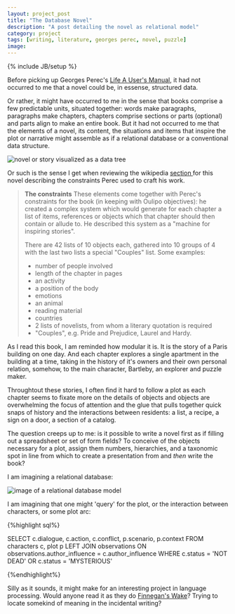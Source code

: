 ```yaml
---
layout: project_post
title: "The Database Novel"
description: "A post detailing the novel as relational model"
category: project
tags: [writing, literature, georges perec, novel, puzzle]
image: 
---
```

{% include JB/setup %}

Before picking up Georges Perec's <a href="http://en.wikipedia.org/wiki/Life_A_User's_Manual" target="_blank">Life A User's Manual</a>, it had not occurred to me that a novel could be, in essense, structured data. 

Or rather, it might have occurred to me in the sense that books comprise a few predictable units, situated together: words make paragraphs, paragraphs make chapters, chapters comprise sections or parts (optional) and parts align to make an entire book. But it had not occurred to me that the elements of a novel, its content, the situations and items that inspire the plot or narrative might assemble as if a relational database or a conventional data structure. 

<img class="blog-post" src="http://longstreet.typepad.com/.a/6a00d83542d51e69e20128760d40a1970c-pi" alt="novel or story visualized as a data tree" title="story as structured data, borrowed from stackoverflow" />

Or such is the sense I get when reviewing the wikipedia <a href="http://en.wikipedia.org/wiki/Life_A_User's_Manual#The_constraints"> section </a> for this novel describing the constraints Perec used to craft his work.

<blockquote><b>The constraints</b>
These elements come together with Perec's constraints for the book (in keeping with Oulipo objectives): he created a complex system which would generate for each chapter a list of items, references or objects which that chapter should then contain or allude to. He described this system as a "machine for inspiring stories".

There are 42 lists of 10 objects each, gathered into 10 groups of 4 with the last two lists a special "Couples" list. Some examples:

<ul>
<li>number of people involved</li>
<li>length of the chapter in pages</li>
<li>an activity</li>
<li>a position of the body</li>
<li>emotions</li>
<li>an animal</li>
<li>reading material</li>
<li>countries</li>
<li>2 lists of novelists, from whom a literary quotation is required</li>
<li>"Couples", e.g. Pride and Prejudice, Laurel and Hardy.</li>
</ul>
</blockquote>

As I read this book, I am reminded how modular it is. It is the story of a Paris building on one day. And each chapter explores a single apartment in the building at a time, taking in the history of it's owners and their own personal relation, somehow, to the main character, Bartleby, an explorer and puzzle maker. 

Throughtout these stories, I often find it hard to follow a plot as each chapter seems to fixate more on the details of objects and objects are overwhelming the focus of attention and the glue that pulls together quick snaps of history and the interactions between residents: a list, a recipe, a sign on a door, a section of a catalog. 

The question creeps up to me: is it possible to write a novel first as if filling out a spreadsheet or set of form fields? To conceive of the objects necessary for a plot, assign them numbers, hierarchies, and a taxonomic spot in line from which to create a presentation from and <em> then </em> write the book?

I am imagining a relational database:

<img class='blog-post'  src='https://wiki.duraspace.org/download/attachments/32473993/DSpace-1.8-Database-Schema.png?version=1&amp;modificationDate=1366279060281&amp;api=v2' alt='image of a relational database model' title='relational database model'>

I am imagining that one might 'query' for the plot, or the interaction between characters, or some plot arc:

{%highlight sql%}

SELECT c.dialogue, c.action, c.conflict, p.scenario, p.context 
FROM characters c, plot p
LEFT JOIN observations ON observations.author_influence = c.author_influence
WHERE c.status = 'NOT DEAD' OR c.status = 'MYSTERIOUS'

{%endhighlight%}

Silly as it sounds, it might make for an interesting project in language processing. Would anyone read it as they do <a href="http://en.wikipedia.org/wiki/Finnegans_Wake">Finnegan's Wake</a>? Trying to locate somekind of meaning in the incidental writing?



